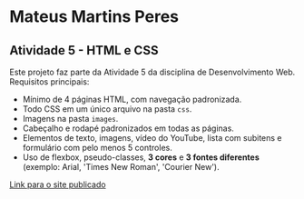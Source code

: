 # Mateus Martins Peres

## Atividade 5 - HTML e CSS

Este projeto faz parte da Atividade 5 da disciplina de Desenvolvimento Web.  
Requisitos principais:
- Mínimo de 4 páginas HTML, com navegação padronizada.
- Todo CSS em um único arquivo na pasta `css`.
- Imagens na pasta `images`.
- Cabeçalho e rodapé padronizados em todas as páginas.
- Elementos de texto, imagens, vídeo do YouTube, lista com subitens e formulário com pelo menos 5 controles.
- Uso de flexbox, pseudo-classes, **3 cores** e **3 fontes diferentes** (exemplo: Arial, 'Times New Roman', 'Courier New').

[Link para o site publicado](https://tangerine-sunburst-f8a5af.netlify.app/)
